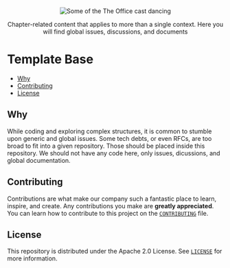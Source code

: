 <p align="center">
  <br>
   <img src="https://media.giphy.com/media/DhstvI3zZ598Nb1rFf/giphy.gif" alt="Some of the The Office cast dancing" title="Engineering chapter's head GIF" />
  <br>
</p>
<p align="center">
Chapter-related content that applies to more than a single context. Here you will find global issues, discussions, and documents 
</p>

# Template Base

* [Why](#why)
* [Contributing](#contributing)
* [License](#license)

## Why

While coding and exploring complex structures, it is common to stumble upon generic and global issues. Some tech debts, or even RFCs, are too broad to fit into a given repository. Those should be placed inside this repository. We should not have any code here, only issues, dicussions, and global documentation.

## Contributing

Contributions are what make our company such a fantastic place to learn, inspire, and create. Any contributions you make are **greatly appreciated**. You can learn how to contribute to this project on the [`CONTRIBUTING`][contributing] file.

## License

This repository is distributed under the Apache 2.0 License. See [`LICENSE`][license] for more information.

[contributing]: CONTRIBUTING.md
[license]: LICENSE

